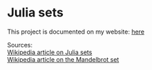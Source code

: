 # Julia sets

This project is documented on my website: [here](https://danielnicholson.uk/documentation.php?project=Julia%20sets)

Sources:\
[Wikipedia article on Julia sets](https://en.wikipedia.org/wiki/Julia_set)\
[Wikipedia article on the Mandelbrot set](https://en.wikipedia.org/wiki/Mandelbrot_set)

